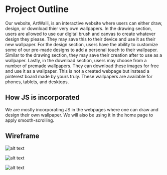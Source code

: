 # Project Outline

Our website, ArtWalli, is an interactive website where users can either draw, design, or download thier very own wallpapers.
In the drawing section, users are allowed to use our digital brush and canvas to create whatever design they please. They may save this to their device and use it as their new wallpaper.
For the design section, users have the ability to customize some of our pre-made designs to add a personal touch to their wallpaper. Similar to the drawing section, they may save their creation after to use as a wallpaper.
Lastly, in the download section, users may choose from a number of premade wallpapers. They can download these images for free and use it as a wallpaper. This is not a created webpage but instead a pinterest board made by yours truly.
These wallpapers are available for phones, tablets, and desktops. 

## How JS is incorporated 

We are mostly incorporating JS in the webpages where one can draw and design their own wallpaper.
We will also be using it in the home page to apply smooth-scrolling.

## Wireframe

![alt text](https://encrypted-tbn0.gstatic.com/images?q=tbn:ANd9GcQU6j_WTb4XRqT9ez7OY475dxINHJZx_2l2156ePxZol25Gw1DAfnaXp12h&s=10)

![alt text](https://encrypted-tbn0.gstatic.com/images?q=tbn:ANd9GcQnz8GU3lX9jzEQudKAEJTbSS1Bnx_A9DQo2w&usqp=CAU)

![alt text](https://cdn.glitch.com/c62efef6-1e75-45cf-b248-afeccdda9477%2Fillustration.svg?v=1618196069568)
